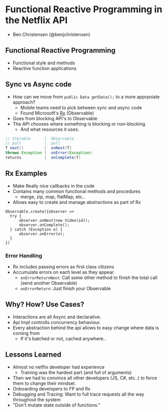 # Functional Reactive Programming in the Netflix API

* Ben Christensen (@benjchristensen)

## Functional Reactive Programming

* Functional style and methods
* Reactive function applications

## Sync vs Async code

* How can we move from `public Data getData();` to a more apprpoiate approach?
  * Mobile teams need to pick between sync and async code
  * Found Microsoft's [Rx] (Observable)
* Goes from blocking API's to Observable<T>
* The API chooses where something is blocking or non-blocking
  * And what resources it uses.

[Rx]: http://msdn.microsoft.com/en-us/data/gg577609.aspx

```java
// Iterable      |  Observable
// pull          |  pull
T next()         |  onNext(T)
throws Exception |  onError(Exception)
returns          |  onComplete(T)
```

## Rx Examples

* Make Really nice callbacks in the code
* Contains many common functional methods and procedures
  * merge, zip, map, flatMap, etc..
* Allows easy to create and manage abstractions as part of Rx

```Rx
Observable.create({observer =>
  try {
      observer.onNext(new Video(id));
      observer.onComplete();
  } catch (Exception e) {
      observer.onError(e);
  }
})
```

### Error Handling

* Rx includes passing errors as first class citizens
* Accumulate errors on each level as they appear.
  * `onErrorReturnNext`: Call some other method to finish the total call (send another Observable)
  * `onErrorReturn`: Just finish your Observable

## Why? How? Use Cases?

* Interactions are all Async and declarative.
* Api Impl controlls concurrency behaviour.
* Every abstraction behind the api allows to easy change where data is coming from
  * If it's batched or not, cached anywhere..

## Lessons Learned

* Almost no netflix developer had experience
  * Training was the hardest part (and full of arguments)
* Then we had to convince all other developers (JS, C#, etc..) to force them to change their mindset.
* Onboarding developers to FP and Rx
* Debugging and Tracing: Want to full trace requests all the way throughout the system
* "Don't mutate state outside of functions."
